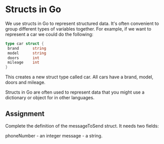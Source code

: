 # Structs in Go

We use structs in Go to represent structured data. It's often convenient to group different types of variables together. For example, if we want to represent a car we could do the following:

```Go
type car struct {
 brand      string
 model      string
 doors      int
 mileage    int
}
```

This creates a new struct type called car. All cars have a brand, model, doors and mileage.

Structs in Go are often used to represent data that you might use a dictionary or object for in other languages.

## Assignment

Complete the definition of the messageToSend struct. It needs two fields:

phoneNumber - an integer
message - a string.
